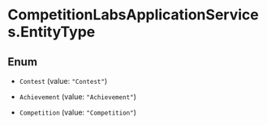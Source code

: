 # CompetitionLabsApplicationServices.EntityType

## Enum


* `Contest` (value: `"Contest"`)

* `Achievement` (value: `"Achievement"`)

* `Competition` (value: `"Competition"`)


